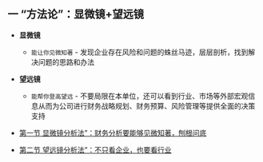 ## 一 “方法论”：显微镜+望远镜
* **显微镜**
    * `能让你见微知著`  - 发现企业存在风险和问题的蛛丝马迹，层层剖析，找到解决问题的思路和办法

* **望远镜**
    * `能帮你登高望远` -  不要局限在本单位，还可以看到行业、市场等外部宏观信息从而为公司进行财务战略规划、财务预算、风险管理等提供全面的决策支持

* [第一节 显微镜分析法”：财务分析要能够见微知著，刨根问底](ch01p01.md)
* [第二节 望远镜分析法”：不只看企业，也要看行业](ch01p02.md)

